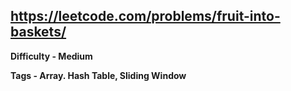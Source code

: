 ## https://leetcode.com/problems/fruit-into-baskets/

**Difficulty - Medium**

**Tags - Array. Hash Table, Sliding Window**
